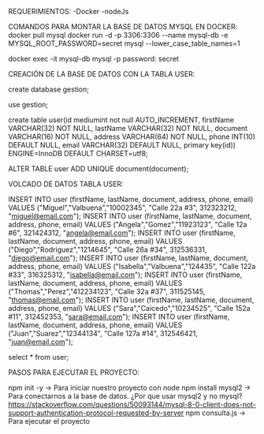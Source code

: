 REQUERIMIENTOS:
 -Docker
 -nodeJs

COMANDOS PARA MONTAR LA BASE DE DATOS MYSQL EN DOCKER:
docker pull mysql
docker run -d -p 3306:3306 --name mysql-db -e MYSQL_ROOT_PASSWORD=secret mysql --lower_case_table_names=1

docker exec -it mysql-db mysql -p
password: secret

CREACIÓN DE LA BASE DE DATOS CON LA TABLA USER:

create database gestion;

use gestion;

create table user(id mediumint not null AUTO_INCREMENT, firstName VARCHAR(32) NOT NULL, lastName VARCHAR(32) NOT NULL, document VARCHAR(16) NOT NULL, address VARCHAR(64) NOT NULL, phone INT(10) DEFAULT NULL, email VARCHAR(32) DEFAULT NULL, primary key(id)) ENGINE=InnoDB DEFAULT CHARSET=utf8;

ALTER TABLE user ADD UNIQUE document(document);

VOLCADO DE DATOS TABLA USER:

INSERT INTO user (firstName, lastName, document, address, phone, email) VALUES ("Miguel","Valbuena","10002345", "Calle 22a #3", 312323212, "miguel@email.com");
INSERT INTO user (firstName, lastName, document, address, phone, email) VALUES ("Angela","Gomez","11923123", "Calle 12a #6", 321424312, "angela@email.com");
INSERT INTO user (firstName, lastName, document, address, phone, email) VALUES ("Diego","Rodriguez","1214645", "Calle 26a #34", 312536331, "diego@email.com");
INSERT INTO user (firstName, lastName, document, address, phone, email) VALUES ("Isabella","Valbuena","124435", "Calle 122a #33", 316325312, "isabella@email.com");
INSERT INTO user (firstName, lastName, document, address, phone, email) VALUES ("Thomas","Perez","412234123", "Calle 32a #37", 311525145, "thomas@email.com");
INSERT INTO user (firstName, lastName, document, address, phone, email) VALUES ("Sara","Caicedo","10234525", "Calle 152a #11", 312452353, "sara@email.com");
INSERT INTO user (firstName, lastName, document, address, phone, email) VALUES ("Juan","Suarez","12344134", "Calle 127a #14", 312546421, "juan@email.com");

select * from user;

PASOS PARA EJECUTAR EL PROYECTO:

npm init -y -> Para iniciar nuestro proyecto con node
npm install mysql2 -> Para conectarnos a la base de datos. ¿Por que usar mysql2 y no mysql? https://stackoverflow.com/questions/50093144/mysql-8-0-client-does-not-support-authentication-protocol-requested-by-server
npm consulta.js -> Para ejecutar el proyecto
